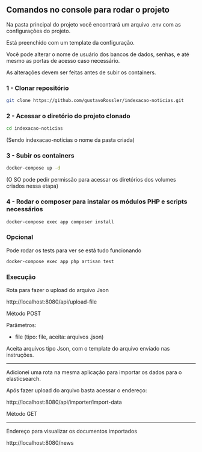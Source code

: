 ## Comandos no console para rodar o projeto

Na pasta principal do projeto você encontrará um arquivo .env com as configurações do projeto.

Está preenchido com um template da configuração.

Você pode alterar o nome de usuário dos bancos de dados, senhas, e até mesmo as portas de acesso caso necessário.

As alterações devem ser feitas antes de subir os containers.

### 1 - Clonar repositório
```bash
git clone https://github.com/gustavoRossler/indexacao-noticias.git
```

### 2 - Acessar o diretório do projeto clonado
```bash
cd indexacao-noticias
```
(Sendo indexacao-noticias o nome da pasta criada)

### 3 - Subir os containers 
```bash
docker-compose up -d
```
(O SO pode pedir permissão para acessar os diretórios dos volumes criados nessa etapa)

### 4 - Rodar o composer para instalar os módulos PHP e scripts necessários
```bash
docker-compose exec app composer install
```

### Opcional
Pode rodar os tests para ver se está tudo funcionando
```bash
docker-compose exec app php artisan test
```

### Execução

Rota para fazer o upload do arquivo Json

http://localhost:8080/api/upload-file

Método POST

Parâmetros:
- file (tipo: file, aceita: arquivos .json)

Aceita arquivos tipo Json, com o template do arquivo enviado nas instruções.


----------------------------------------------------------------------------


Adicionei uma rota na mesma aplicação para importar os dados para o elasticsearch.

Após fazer upload do arquivo basta acessar o endereço:

http://localhost:8080/api/importer/import-data

Método GET


----------------------------------------------------------------------------

Endereço para visualizar os documentos importados

http://localhost:8080/news

